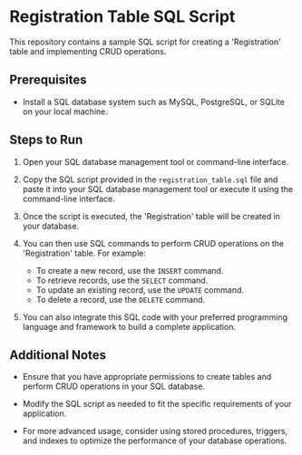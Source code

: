 # Registration Table SQL Script

This repository contains a sample SQL script for creating a 'Registration' table and implementing CRUD operations.

## Prerequisites

- Install a SQL database system such as MySQL, PostgreSQL, or SQLite on your local machine.

## Steps to Run

1. Open your SQL database management tool or command-line interface.

2. Copy the SQL script provided in the `registration_table.sql` file and paste it into your SQL database management tool or execute it using the command-line interface.

3. Once the script is executed, the 'Registration' table will be created in your database.

4. You can then use SQL commands to perform CRUD operations on the 'Registration' table. For example:
   - To create a new record, use the `INSERT` command.
   - To retrieve records, use the `SELECT` command.
   - To update an existing record, use the `UPDATE` command.
   - To delete a record, use the `DELETE` command.

5. You can also integrate this SQL code with your preferred programming language and framework to build a complete application.

## Additional Notes

- Ensure that you have appropriate permissions to create tables and perform CRUD operations in your SQL database.

- Modify the SQL script as needed to fit the specific requirements of your application.

- For more advanced usage, consider using stored procedures, triggers, and indexes to optimize the performance of your database operations.
